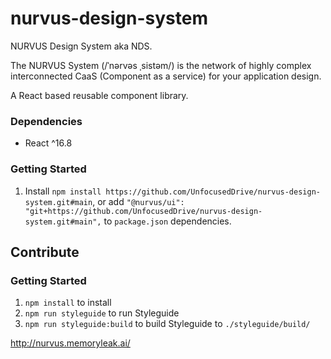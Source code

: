 # nurvus-design-system
NURVUS Design System aka NDS.

The NURVUS System (/ˈnərvəs ˌsistəm/) is the network of highly complex interconnected CaaS (Component as a service) for your application design.

A React based reusable component library.

### Dependencies
- React ^16.8

### Getting Started
1. Install `npm install https://github.com/UnfocusedDrive/nurvus-design-system.git#main`, or add `"@nurvus/ui": "git+https://github.com/UnfocusedDrive/nurvus-design-system.git#main",` to `package.json` dependencies.

## Contribute
### Getting Started
1. `npm install` to install
2. `npm run styleguide` to run Styleguide
3. `npm run styleguide:build` to build Styleguide to `./styleguide/build/`

http://nurvus.memoryleak.ai/